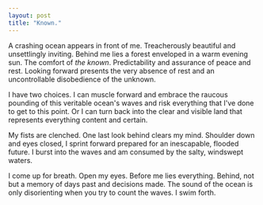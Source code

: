 ```yaml
---
layout: post
title: "Known."
---
```


A crashing ocean appears in front of me. Treacherously beautiful and unsettlingly inviting. Behind me lies a forest enveloped in a warm evening sun. The comfort of *the known*. Predictability and assurance of peace and rest. Looking forward presents the very absence of rest and an uncontrollable disobedience of the unknown.

I have two choices. I can muscle forward and embrace the raucous pounding of this veritable ocean's waves and risk everything that I've done to get to this point. Or I can turn back into the clear and visible land that represents everything content and certain.

My fists are clenched. One last look behind clears my mind. Shoulder down and eyes closed, I sprint forward prepared for an inescapable, flooded future. I burst into the waves and am consumed by the salty, windswept waters.

I come up for breath. Open my eyes. Before me lies everything. Behind, not but a memory of days past and decisions made. The sound of the ocean is only disorienting when you try to count the waves. I swim forth.